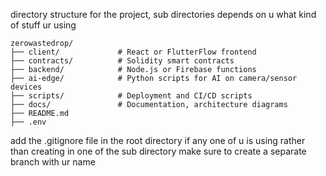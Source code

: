 directory structure for the project, sub directories depends on u what kind of stuff ur using
```
zerowastedrop/
├── client/             # React or FlutterFlow frontend
├── contracts/          # Solidity smart contracts
├── backend/            # Node.js or Firebase functions
├── ai-edge/            # Python scripts for AI on camera/sensor devices
├── scripts/            # Deployment and CI/CD scripts
├── docs/               # Documentation, architecture diagrams
├── README.md
├── .env
```
add the .gitignore file in the root directory if any one of u is using rather than creating in one of the sub directory
make sure to create a separate branch with ur name

